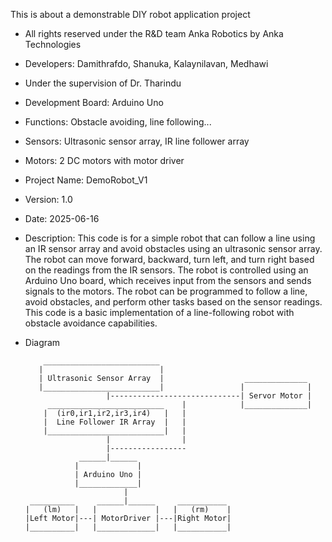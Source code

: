 This is about a demonstrable DIY robot application project
 * All rights reserved under the R&D team Anka Robotics by Anka Technologies
 * Developers: Damithrafdo, Shanuka, Kalaynilavan, Medhawi
 * Under the supervision of Dr. Tharindu
   
 * Development Board: Arduino Uno
 * Functions: Obstacle avoiding, line following...
 * Sensors: Ultrasonic sensor array, IR line follower array
 * Motors: 2 DC motors with motor driver
  
 * Project Name: DemoRobot_V1
 * Version: 1.0 
 * Date: 2025-06-16
 * Description:
   This code is for a simple robot that can follow a line using an IR sensor array and avoid obstacles using an ultrasonic sensor array.
   The robot can move forward, backward, turn left, and turn right based on the readings from the IR sensors.
   The robot is controlled using an Arduino Uno board, which receives input from the sensors and sends signals to the motors.
   The robot can be programmed to follow a line, avoid obstacles, and perform other tasks based on the sensor readings.
   This code is a basic implementation of a line-following robot with obstacle avoidance capabilities.
   
 * Diagram        
 
           __________________________
          |                          |
          | Ultrasonic Sensor Array  |                  ______________
          |__________________________|                 |              |
                         |-----------------------------| Servor Motor |
            __________________________    |            |______________|
           |  (ir0,ir1,ir2,ir3,ir4)   |   |
           |  Line Follower IR Array  |   |
           |__________________________|   |
                         |                |
                         |-----------------
                   ______|______
                  |             |
                  | Arduino Uno |
                  |_____________|
                             |
        __________     ______|______     ___________
       |   (lm)   |   |             |   |   (rm)    |  
       |Left Motor|---| MotorDriver |---|Right Motor| 
       |__________|   |_____________|   |___________|

   
